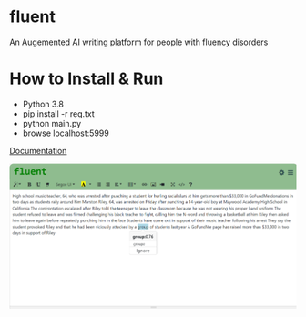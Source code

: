 # fluent
An Augemented AI writing platform for people with fluency disorders

# How to Install & Run
- Python 3.8
- pip install -r req.txt
- python main.py
- browse localhost:5999

[Documentation](https://docs.google.com/document/d/10pOoDpQd_PecVNWamPHbnEzI8njED3ZObazfZJyPVHk/edit?usp=sharing)

![teaser figure](teaser.png)

